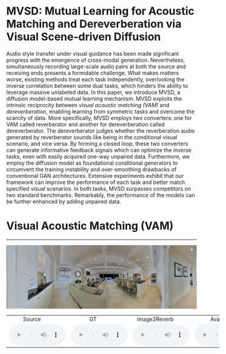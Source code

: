 # MVSD: Mutual Learning for Acoustic Matching and Dereverberation via Visual Scene-driven Diffusion 
Audio style transfer under visual guidance has been made significant progress with the emergence of cross-modal generation. Nevertheless, simultaneously recording large-scale audio pairs at both the source and receiving ends presents a formidable challenge. What makes matters worse, existing methods treat each task independently, overlooking the inverse correlation between some dual tasks, which hinders the ability to leverage massive unlabeled data. In this paper, we introduce MVSD, a diffusion model-based mutual learning mechanism. MVSD exploits the intrinsic reciprocity between *visual acoustic matching (VAM)* and *dereverberation*, enabling learning from symmetric tasks and overcome the scarcity of data. More specifically, MVSD employs two converters: one for VAM called reverberator and another for dereverberation called dereverberator. The dereverberator judges whether the reverberation audio generated by reverberator sounds like being in the conditional visual scenario, and vice versa. By forming a closed loop, these two converters can generate informative feedback signals which can optimize the inverse tasks, even with easily acquired one-way unpaired data. Furthermore, we employ the diffusion model as foundational conditional generators to circumvent the training instability and over-smoothing drawbacks of conventional GAN architectures. Extensive experiments exhibit that our framework can improve the performance of each task and better match specified visual scenarios. In both tasks, MVSD surpasses competitors on two standard benchmarks. Remarkably, the performance of the models can be further enhanced by adding unpaired data.

# Visual Acoustic Matching (VAM)
-----------------------------------------------------------------------------------------------------------------------------------------------------------------------------

![image](./samples/ss_reverb/3729-6852-0033.png)
<table style="width: 112%; margin-left: auto; margin-right: auto;">
    <tr>
    	<td> &nbsp;&nbsp;&nbsp;&nbsp;&nbsp;&nbsp;&nbsp;&nbsp;&nbsp;&nbsp;Source </td>
    	<td> &nbsp;&nbsp;&nbsp;&nbsp;&nbsp;&nbsp;&nbsp;&nbsp;&nbsp;&nbsp;&nbsp;&nbsp; GT </td>
	<td> &nbsp;&nbsp;&nbsp;Image2Reverb </td>
	<td> &nbsp;&nbsp;&nbsp;&nbsp;&nbsp;&nbsp;&nbsp;&nbsp;&nbsp;&nbsp;&nbsp;Avatir </td>
	<td> &nbsp;&nbsp;&nbsp;&nbsp;&nbsp;&nbsp;&nbsp;&nbsp;&nbsp;&nbsp; MVSD </td>
    </tr>
    <tr>
    	<td><audio src="./samples/ss_reverb/source_3729-6852-0033_0.0290.wav" controls style="width: 150px;"></audio> </td>
    	<td><audio src="./samples/ss_reverb/gt_3729-6852-0033_0.0290.wav" controls style="width: 150px;"></audio> </td>
    	<td><audio src="./samples/ss_reverb/image2reverb/img2reverb_reverb_source_3729-6852-0033_0.0290.wav" controls style="width: 150px;"></audio> </td>
	<td><audio src="./samples/ss_reverb/avatir/avitar_reverb_source_3729-6852-0033_0.0290.wav" controls style="width: 150px;"></audio> </td>
	<td><audio src="./samples/ss_reverb/3729-6852-0033_0.0290.wav" controls style="width: 150px;"></audio> </td>
    </tr>
</table>
